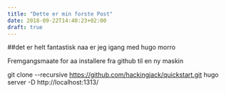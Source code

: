 ```yaml
---
title: "Dette er min forste Post"
date: 2018-09-22T14:40:23+02:00
draft: true
---
```


##det er helt fantastisk naa er jeg igang med hugo morro




Fremgangsmaate for aa installere fra github til en ny maskin

git clone --recursive https://github.com/hackingjack/quickstart.git
hugo server -D
http://localhost:1313/